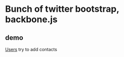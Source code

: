 # Bunch of twitter bootstrap, backbone.js

## demo

[Users](http://rhrn.github.com/bootstrap-backbone/users.html "Users") try to add contacts
